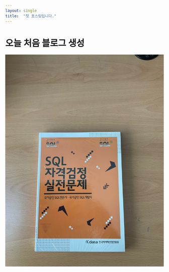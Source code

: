 ```yaml
---
layout: single
title:  "첫 포스팅입니다."
---
```


# 오늘 처음 블로그 생성

![공부할책](./../images/KakaoTalk_20211201_120420084.jpg)
